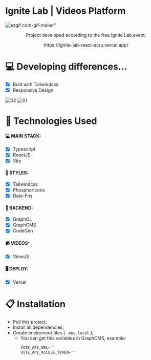  # Ignite Lab | Videos Platform

![ezgif com-gif-maker](https://user-images.githubusercontent.com/104099580/176366948-ac848940-e51f-4ebe-a3b1-45ad1320cee7.gif)"

<p align="center">Project developed according to the free Ignite Lab event.</p>
<p align="center">https://ignite-lab-react-ecru.vercel.app/</p>

# 💻 Developing differences...

- [x] Built with Tailwindcss
- [x] Responsive Design

![02](https://user-images.githubusercontent.com/104099580/176366954-68b8c4ad-ba56-41e1-83ba-84777dc7a793.png)
![01](https://user-images.githubusercontent.com/104099580/176366959-5e0c346e-2fe9-4b24-92d9-5d6e63245c33.png)


# 🚀 Technologies Used

#### 💻 MAIN STACK:
 - [x] Typescript
 - [x] ReactJS
 - [x] Vite

#### 🎨 STYLES:
 - [x] Tailwindcss
 - [x] PhosphorIcons
 - [x] Date-Fns

#### 🧠 BACKEND:
 - [x] GraphQL
 - [x] GraphCMS
 - [x] CodeGen

#### 📹 VIDEOS:
 - [x] VimeJS

#### 🖥 DEPLOY:
 - [x] Vercel

# 📋 Installation
- Pull this project;
- Install all dependencies;
- Create enviroment files ( ```.env.local``` );
  - You can get this variables in GraphCMS, example:
    ```js
    VITE_API_URL=""
    VITE_API_ACCESS_TOKEN=""
    ```
